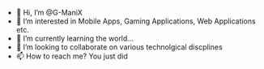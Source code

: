 - 👋 Hi, I’m @G-ManiX
- 👀 I’m interested in Mobile Apps, Gaming Applications, Web Applications etc.
- 🌱 I’m currently learning the world...
- 💞️ I’m looking to collaborate on various technolgical discplines
- 📫 How to reach me? You just did

<!---
G-ManiX/G-ManiX is a ✨ special ✨ repository because its `README.md` (this file) appears on your GitHub profile.
You can click the Preview link to take a look at your changes.
--->
